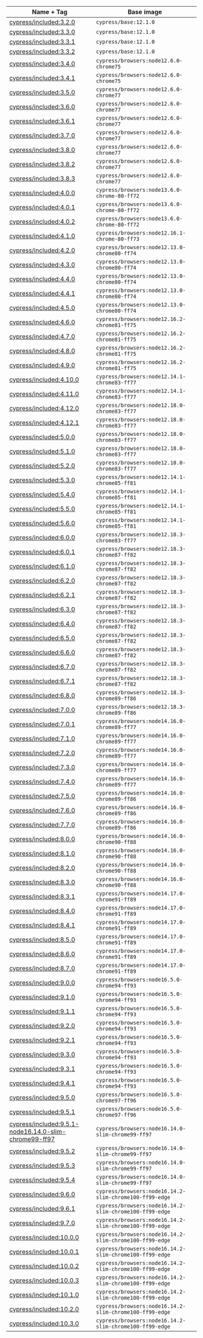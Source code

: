 Name + Tag | Base image
--- | ---
[cypress/included:3.2.0](3.2.0) | `cypress/base:12.1.0`
[cypress/included:3.3.0](3.3.0) | `cypress/base:12.1.0`
[cypress/included:3.3.1](3.3.1) | `cypress/base:12.1.0`
[cypress/included:3.3.2](3.3.2) | `cypress/base:12.1.0`
[cypress/included:3.4.0](3.4.0) | `cypress/browsers:node12.6.0-chrome75`
[cypress/included:3.4.1](3.4.1) | `cypress/browsers:node12.6.0-chrome75`
[cypress/included:3.5.0](3.5.0) | `cypress/browsers:node12.6.0-chrome77`
[cypress/included:3.6.0](3.6.0) | `cypress/browsers:node12.6.0-chrome77`
[cypress/included:3.6.1](3.6.1) | `cypress/browsers:node12.6.0-chrome77`
[cypress/included:3.7.0](3.7.0) | `cypress/browsers:node12.6.0-chrome77`
[cypress/included:3.8.0](3.8.0) | `cypress/browsers:node12.6.0-chrome77`
[cypress/included:3.8.2](3.8.2) | `cypress/browsers:node12.6.0-chrome77`
[cypress/included:3.8.3](3.8.3) | `cypress/browsers:node12.6.0-chrome77`
[cypress/included:4.0.0](4.0.0) | `cypress/browsers:node13.6.0-chrome-80-ff72`
[cypress/included:4.0.1](4.0.1) | `cypress/browsers:node13.6.0-chrome-80-ff72`
[cypress/included:4.0.2](4.0.2) | `cypress/browsers:node13.6.0-chrome-80-ff72`
[cypress/included:4.1.0](4.1.0) | `cypress/browsers:node12.16.1-chrome-80-ff73`
[cypress/included:4.2.0](4.2.0) | `cypress/browsers:node12.13.0-chrome80-ff74`
[cypress/included:4.3.0](4.3.0) | `cypress/browsers:node12.13.0-chrome80-ff74`
[cypress/included:4.4.0](4.4.0) | `cypress/browsers:node12.13.0-chrome80-ff74`
[cypress/included:4.4.1](4.4.1) | `cypress/browsers:node12.13.0-chrome80-ff74`
[cypress/included:4.5.0](4.5.0) | `cypress/browsers:node12.13.0-chrome80-ff74`
[cypress/included:4.6.0](4.6.0) | `cypress/browsers:node12.16.2-chrome81-ff75`
[cypress/included:4.7.0](4.7.0) | `cypress/browsers:node12.16.2-chrome81-ff75`
[cypress/included:4.8.0](4.8.0) | `cypress/browsers:node12.16.2-chrome81-ff75`
[cypress/included:4.9.0](4.9.0) | `cypress/browsers:node12.16.2-chrome81-ff75`
[cypress/included:4.10.0](4.10.0) | `cypress/browsers:node12.14.1-chrome83-ff77`
[cypress/included:4.11.0](4.11.0) | `cypress/browsers:node12.14.1-chrome83-ff77`
[cypress/included:4.12.0](4.12.0) | `cypress/browsers:node12.18.0-chrome83-ff77`
[cypress/included:4.12.1](4.12.1) | `cypress/browsers:node12.18.0-chrome83-ff77`
[cypress/included:5.0.0](5.0.0) | `cypress/browsers:node12.18.0-chrome83-ff77`
[cypress/included:5.1.0](5.1.0) | `cypress/browsers:node12.18.0-chrome83-ff77`
[cypress/included:5.2.0](5.2.0) | `cypress/browsers:node12.18.0-chrome83-ff77`
[cypress/included:5.3.0](5.3.0) | `cypress/browsers:node12.14.1-chrome85-ff81`
[cypress/included:5.4.0](5.4.0) | `cypress/browsers:node12.14.1-chrome85-ff81`
[cypress/included:5.5.0](5.5.0) | `cypress/browsers:node12.14.1-chrome85-ff81`
[cypress/included:5.6.0](5.6.0) | `cypress/browsers:node12.14.1-chrome85-ff81`
[cypress/included:6.0.0](6.0.0) | `cypress/browsers:node12.18.3-chrome83-ff77`
[cypress/included:6.0.1](6.0.1) | `cypress/browsers:node12.18.3-chrome87-ff82`
[cypress/included:6.1.0](6.1.0) | `cypress/browsers:node12.18.3-chrome87-ff82`
[cypress/included:6.2.0](6.2.0) | `cypress/browsers:node12.18.3-chrome87-ff82`
[cypress/included:6.2.1](6.2.1) | `cypress/browsers:node12.18.3-chrome87-ff82`
[cypress/included:6.3.0](6.3.0) | `cypress/browsers:node12.18.3-chrome87-ff82`
[cypress/included:6.4.0](6.4.0) | `cypress/browsers:node12.18.3-chrome87-ff82`
[cypress/included:6.5.0](6.5.0) | `cypress/browsers:node12.18.3-chrome87-ff82`
[cypress/included:6.6.0](6.6.0) | `cypress/browsers:node12.18.3-chrome87-ff82`
[cypress/included:6.7.0](6.7.0) | `cypress/browsers:node12.18.3-chrome87-ff82`
[cypress/included:6.7.1](6.7.1) | `cypress/browsers:node12.18.3-chrome87-ff82`
[cypress/included:6.8.0](6.8.0) | `cypress/browsers:node12.18.3-chrome89-ff86`
[cypress/included:7.0.0](7.0.0) | `cypress/browsers:node12.18.3-chrome89-ff86`
[cypress/included:7.0.1](7.0.1) | `cypress/browsers:node14.16.0-chrome89-ff77`
[cypress/included:7.1.0](7.1.0) | `cypress/browsers:node14.16.0-chrome89-ff77`
[cypress/included:7.2.0](7.2.0) | `cypress/browsers:node14.16.0-chrome89-ff77`
[cypress/included:7.3.0](7.3.0) | `cypress/browsers:node14.16.0-chrome89-ff77`
[cypress/included:7.4.0](7.4.0) | `cypress/browsers:node14.16.0-chrome89-ff77`
[cypress/included:7.5.0](7.5.0) | `cypress/browsers:node14.16.0-chrome89-ff86`
[cypress/included:7.6.0](7.6.0) | `cypress/browsers:node14.16.0-chrome89-ff86`
[cypress/included:7.7.0](7.7.0) | `cypress/browsers:node14.16.0-chrome89-ff86`
[cypress/included:8.0.0](8.0.0) | `cypress/browsers:node14.16.0-chrome90-ff88`
[cypress/included:8.1.0](8.1.0) | `cypress/browsers:node14.16.0-chrome90-ff88`
[cypress/included:8.2.0](8.2.0) | `cypress/browsers:node14.16.0-chrome90-ff88`
[cypress/included:8.3.0](8.3.0) | `cypress/browsers:node14.16.0-chrome90-ff88`
[cypress/included:8.3.1](8.3.1) | `cypress/browsers:node14.17.0-chrome91-ff89`
[cypress/included:8.4.0](8.4.0) | `cypress/browsers:node14.17.0-chrome91-ff89`
[cypress/included:8.4.1](8.4.1) | `cypress/browsers:node14.17.0-chrome91-ff89`
[cypress/included:8.5.0](8.5.0) | `cypress/browsers:node14.17.0-chrome91-ff89`
[cypress/included:8.6.0](8.6.0) | `cypress/browsers:node14.17.0-chrome91-ff89`
[cypress/included:8.7.0](8.7.0) | `cypress/browsers:node14.17.0-chrome91-ff89`
[cypress/included:9.0.0](9.0.0) | `cypress/browsers:node16.5.0-chrome94-ff93`
[cypress/included:9.1.0](9.1.0) | `cypress/browsers:node16.5.0-chrome94-ff93`
[cypress/included:9.1.1](9.1.1) | `cypress/browsers:node16.5.0-chrome94-ff93`
[cypress/included:9.2.0](9.2.0) | `cypress/browsers:node16.5.0-chrome94-ff93`
[cypress/included:9.2.1](9.2.1) | `cypress/browsers:node16.5.0-chrome94-ff93`
[cypress/included:9.3.0](9.3.0) | `cypress/browsers:node16.5.0-chrome94-ff93`
[cypress/included:9.3.1](9.3.1) | `cypress/browsers:node16.5.0-chrome94-ff93`
[cypress/included:9.4.1](9.4.1) | `cypress/browsers:node16.5.0-chrome94-ff93`
[cypress/included:9.5.0](9.5.0) | `cypress/browsers:node16.5.0-chrome97-ff96`
[cypress/included:9.5.1](9.5.1) | `cypress/browsers:node16.5.0-chrome97-ff96`
[cypress/included:9.5.1-node16.14.0-slim-chrome99-ff97](9.5.1-node16.14.0-slim-chrome99-ff97) | `cypress/browsers:node16.14.0-slim-chrome99-ff97`
[cypress/included:9.5.2](9.5.2) | `cypress/browsers:node16.14.0-slim-chrome99-ff97`
[cypress/included:9.5.3](9.5.3) | `cypress/browsers:node16.14.0-slim-chrome99-ff97`
[cypress/included:9.5.4](9.5.4) | `cypress/browsers:node16.14.0-slim-chrome99-ff97`
[cypress/included:9.6.0](9.6.0) | `cypress/browsers:node16.14.2-slim-chrome100-ff99-edge`
[cypress/included:9.6.1](9.6.1) | `cypress/browsers:node16.14.2-slim-chrome100-ff99-edge`
[cypress/included:9.7.0](9.7.0) | `cypress/browsers:node16.14.2-slim-chrome100-ff99-edge`
[cypress/included:10.0.0](10.0.0) | `cypress/browsers:node16.14.2-slim-chrome100-ff99-edge`
[cypress/included:10.0.1](10.0.1) | `cypress/browsers:node16.14.2-slim-chrome100-ff99-edge`
[cypress/included:10.0.2](10.0.2) | `cypress/browsers:node16.14.2-slim-chrome100-ff99-edge`
[cypress/included:10.0.3](10.0.3) | `cypress/browsers:node16.14.2-slim-chrome100-ff99-edge`
[cypress/included:10.1.0](10.1.0) | `cypress/browsers:node16.14.2-slim-chrome100-ff99-edge`
[cypress/included:10.2.0](10.2.0) | `cypress/browsers:node16.14.2-slim-chrome100-ff99-edge`
[cypress/included:10.3.0](10.3.0) | `cypress/browsers:node16.14.2-slim-chrome100-ff99-edge`
